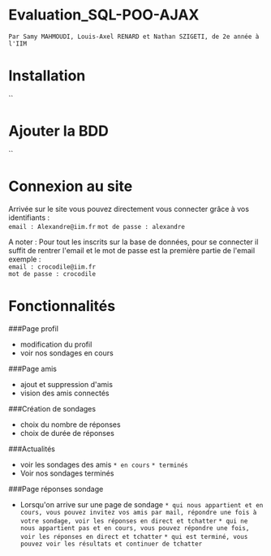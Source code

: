 # Evaluation_SQL-POO-AJAX
`Par Samy MAHMOUDI, Louis-Axel RENARD et Nathan SZIGETI, de 2e année à l'IIM`

# Installation
``

# Ajouter la BDD
``

# Connexion au site

Arrivée sur le site vous pouvez directement vous connecter grâce à vos identifiants :  
`email : Alexandre@iim.fr`
`mot de passe : alexandre`
 
 A noter : Pour tout les inscrits sur la base de données, pour se connecter il suffit de rentrer l'email et le mot de passe est la première partie de l'email exemple :  
 `email : crocodile@iim.fr`   
 `mot de passe : crocodile`
 
# Fonctionnalités

###Page profil
* modification du profil
* voir nos sondages en cours

###Page amis
* ajout et suppression d'amis
* vision des amis connectés


###Création de sondages
* choix du nombre de réponses
* choix de durée de réponses

###Actualités
* voir les sondages des amis
`* en cours`
`* terminés`
* Voir nos sondages terminés

###Page réponses sondage
* Lorsqu'on arrive sur une page de sondage
`* qui nous appartient et en cours, vous pouvez invitez vos amis par mail, répondre une fois à votre sondage, voir les réponses en direct et tchatter`
`* qui ne nous appartient pas et en cours, vous pouvez répondre une fois, voir les réponses en direct et tchatter`
`* qui est terminé, vous pouvez voir les résultats et continuer de tchatter`

